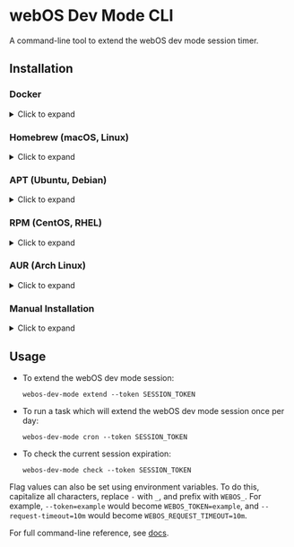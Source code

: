 # webOS Dev Mode CLI

A command-line tool to extend the webOS dev mode session timer.

## Installation

### Docker

<details>
  <summary>Click to expand</summary>

A Docker image is available at [ghcr.io/gabe565/webos-dev-mode](https://ghcr.io/gabe565/webos-dev-mode)

```shell
sudo docker run --rm -it ghcr.io/gabe565/webos-dev-mode cron --token SESSION_TOKEN
```
</details>

### Homebrew (macOS, Linux)

<details>
  <summary>Click to expand</summary>

Install webos-dev-mode from [gabe565/homebrew-tap](https://github.com/gabe565/homebrew-tap):
```shell
brew install gabe565/tap/webos-dev-mode
```
</details>

### APT (Ubuntu, Debian)

<details>
  <summary>Click to expand</summary>

1. If you don't have it already, install the `ca-certificates` package
   ```shell
   sudo apt install ca-certificates
   ```

2. Add gabe565 apt repository
   ```
   echo 'deb [trusted=yes] https://apt.gabe565.com /' | sudo tee /etc/apt/sources.list.d/gabe565.list
   ```

3. Update apt repositories
   ```shell
   sudo apt update
   ```

4. Install webos-dev-mode
   ```shell
   sudo apt install webos-dev-mode
   ```
</details>

### RPM (CentOS, RHEL)

<details>
  <summary>Click to expand</summary>

1. If you don't have it already, install the `ca-certificates` package
   ```shell
   sudo dnf install ca-certificates
   ```

2. Add gabe565 rpm repository to `/etc/yum.repos.d/gabe565.repo`
   ```ini
   [gabe565]
   name=gabe565
   baseurl=https://rpm.gabe565.com
   enabled=1
   gpgcheck=0
   ```

3. Install webos-dev-mode
   ```shell
   sudo dnf install webos-dev-mode
   ```
</details>

### AUR (Arch Linux)

<details>
  <summary>Click to expand</summary>

Install [webos-dev-mode-bin](https://aur.archlinux.org/packages/webos-dev-mode-bin) with your [AUR helper](https://wiki.archlinux.org/index.php/AUR_helpers) of choice.
</details>

### Manual Installation

<details>
  <summary>Click to expand</summary>

Download and run the [latest release binary](https://github.com/gabe565/webos-dev-mode/releases/latest) for your system and architecture.
</details>

## Usage

- To extend the webOS dev mode session:
  ```shell
  webos-dev-mode extend --token SESSION_TOKEN
  ```
- To run a task which will extend the webOS dev mode session once per day:
  ```shell
  webos-dev-mode cron --token SESSION_TOKEN
  ```
- To check the current session expiration:
  ```shell
  webos-dev-mode check --token SESSION_TOKEN
  ```

Flag values can also be set using environment variables. To do this, capitalize all characters, replace `-` with `_`, and prefix with `WEBOS_`. For example, `--token=example` would become `WEBOS_TOKEN=example`, and `--request-timeout=10m` would become `WEBOS_REQUEST_TIMEOUT=10m`.

For full command-line reference, see [docs](docs/webos-dev-mode.md).
